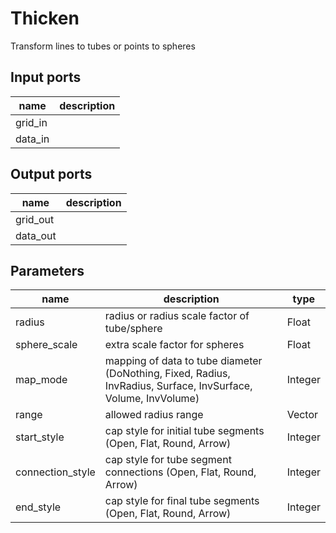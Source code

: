 
# Thicken
Transform lines to tubes or points to spheres

## Input ports
|name|description|
|-|-|
|grid_in||
|data_in||


## Output ports
|name|description|
|-|-|
|grid_out||
|data_out||


## Parameters
|name|description|type|
|-|-|-|
|radius|radius or radius scale factor of tube/sphere|Float|
|sphere_scale|extra scale factor for spheres|Float|
|map_mode|mapping of data to tube diameter (DoNothing, Fixed, Radius, InvRadius, Surface, InvSurface, Volume, InvVolume)|Integer|
|range|allowed radius range|Vector|
|start_style|cap style for initial tube segments (Open, Flat, Round, Arrow)|Integer|
|connection_style|cap style for tube segment connections (Open, Flat, Round, Arrow)|Integer|
|end_style|cap style for final tube segments (Open, Flat, Round, Arrow)|Integer|
